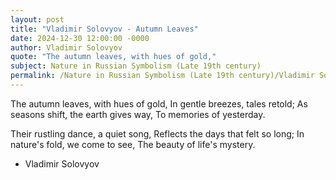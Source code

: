 ```yaml
---
layout: post
title: "Vladimir Solovyov - Autumn Leaves"
date: 2024-12-30 12:00:00 -0000
author: Vladimir Solovyov
quote: "The autumn leaves, with hues of gold,"
subject: Nature in Russian Symbolism (Late 19th century)
permalink: /Nature in Russian Symbolism (Late 19th century)/Vladimir Solovyov/Vladimir Solovyov - Autumn Leaves
---
```


The autumn leaves, with hues of gold,
In gentle breezes, tales retold;
As seasons shift, the earth gives way,
To memories of yesterday.

Their rustling dance, a quiet song,
Reflects the days that felt so long;
In nature's fold, we come to see,
The beauty of life's mystery.

- Vladimir Solovyov

